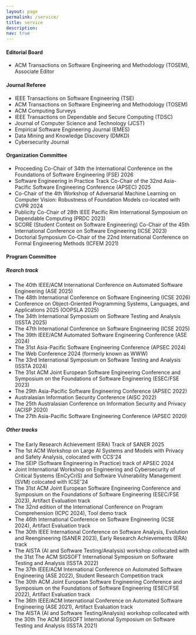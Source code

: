 ```yaml
---
layout: page
permalink: /service/
title: service
description:
nav: true
---
```


#### Editorial Board
* ACM Transactions on Software Engineering and Methodology (TOSEM), Associate Editor

#### Journal Referee
* IEEE Transactions on Software Engineering (TSE)
* ACM Transactions on Software Engineering and Methodology (TOSEM)
* ACM Computing Surveys
* IEEE Transactions on Dependable and Secure Computing (TDSC)
* Journal of Computer Science and Technology (JCST)
* Empirical Software Engineering Journal (EMES)
* Data Mining and Knowledge Discovery (DMKD)
* Cybersecurity Journal


#### Organization Committee
* Proceeding Co-Chair of 34th the International Conference on the Foundations of Software Engineering (FSE) 2026
* Software Engineering in Practice Track Co-Chair of the 32nd Asia-Pacific Software Engineering Conference (APSEC) 2025
* Co-Chair of the 4th Workshop of Adversarial Machine Learning on Computer Vision: Robustness of Foundation Models co-located with CVPR 2024
* Publicity Co-Chair of 28th IEEE Pacific Rim International Symposium on Dependable Computing (PRDC 2023)
* SCORE (Student Contest on Software Engineering) Co-Chair of the 45th International Conference on Software Engineering (ICSE 2023)
* Doctorial Symposium Co-Chair of the 22nd International Conference on Formal Engineering Methods (ICFEM 2021)


#### Program Committee
##### Rearch track
* The 40th IEEE/ACM International Conference on Automated Software Engineering (ASE 2025)
* The 48th International Conference on Software Engineering (ICSE 2026)
* Conference on Object-Oriented Programming Systems, Languages, and Applications 2025 (OOPSLA 2025)
* The 34th International Symposium on Software Testing and Analysis (ISSTA 2025)
* The 47th International Conference on Software Engineering (ICSE 2025)
* The 39th IEEE/ACM Automated Software Engineering Conference (ASE 2024)
* The 31st Asia-Pacific Software Engineering Conference (APSEC 2024)
* The Web Conference 2024 (formerly known as WWW)
* The 33rd International Symposium on Software Testing and Analysis (ISSTA 2024)
* The 31st ACM Joint European Software Engineering Conference and Symposium on the Foundations of Software Engineering (ESEC/FSE 2023)
* The 29th Asia-Pacific Software Engineering Conference (APSEC 2022)
* Australasian Information Security Conference (AISC 2022)
* The 25th Australasian Conference on Information Security and Privacy (ACISP 2020)
* The 27th Asia-Pacific Software Engineering Conference (APSEC 2020)

##### Other tracks
* The Early Research Achievement (ERA) Track of SANER 2025
* The 1st ACM Workshop on Large AI Systems and Models with Privacy and Safety Analysis, colocated with CCS'24
* The SEIP (Software Engineering in Practice) track of APSEC 2024
* Joint International Workshop on Engineering and Cybersecurity  of Critical Systems (EnCyCriS) and Software Vulnerability Management (SVM) colocated with ICSE'24
* The 31st ACM Joint European Software Engineering Conference and Symposium on the Foundations of Software Engineering (ESEC/FSE 2023), Artifact Evaluation track
* The 32nd edition of the International Conference on Program Comprehension (ICPC 2024), Tool demo track
* The 46th International Conference on Software Engineering (ICSE 2024), Artifact Evaluation track
* The 30th IEEE International Conference on Software Analysis, Evolution and Reengineering (SANER 2023), Early Research Achievements (ERA) track
* The AISTA (AI and Software Testing/Analysis) workshop collocated with the 31st The ACM SIGSOFT International Symposium on Software Testing and Analysis (ISSTA 2022) 
* The 37th IEEE/ACM International Conference on Automated Software Engineering (ASE 2022), Student Research Competition track 
* The 30th ACM Joint European Software Engineering Conference and Symposium on the Foundations of Software Engineering (ESEC/FSE 2022), Artifact Evaluation track
* The 36th IEEE/ACM International Conference on Automated Software Engineering (ASE 2021), Artifact Evaluation track
* The AISTA (AI and Software Testing/Analysis) workshop collocated with the 30th The ACM SIGSOFT International Symposium on Software Testing and Analysis (ISSTA 2021)




